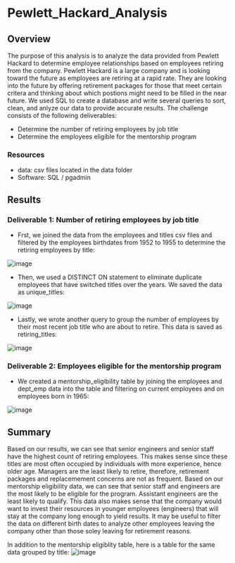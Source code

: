 # Pewlett_Hackard_Analysis

## Overview
The purpose of this analysis is to analyze the data provided from Pewlett Hackard to determine employee relationships based on employees retiring from the company. Pewlett Hackard is a large company and is looking toward the future as employees are retiring at a rapid rate. They are looking into the future by offering retirement packages for those that meet certain critera and thinking about which postions might need to be filled in the near future.
We used SQL to create a database and write several queries to sort, clean, and anlyze our data to provide accurate results.
The challenge consists of the following deliverables:
- Determine the number of retiring employees by job title
- Determine the employees eligible for the mentorship program
### Resources
- data: csv files located in the data folder
- Software: SQL / pgadmin
## Results
### Deliverable 1: Number of retiring employees by job title

- Frst, we joined the data from the employees and titles csv files and filtered by the employees birthdates from 1952 to 1955 to determine the retiring employees by title:

![image](https://user-images.githubusercontent.com/84201614/126881953-88994853-24b9-4f86-93c5-94d4f6d106ca.png)

- Then, we used a DISTINCT ON statement to eliminate duplicate employees that have switched titles over the years. We saved the data as unique_titles:

![image](https://user-images.githubusercontent.com/84201614/126882029-9be4fbe2-73c1-425a-b818-32693c198387.png)


- Lastly, we wrote another query to group the number of employees by their most recent job title who are about to retire. This data is saved as retiring_titles:

![image](https://user-images.githubusercontent.com/84201614/126882101-64ff1516-c809-465c-aa50-b85ea57360c4.png)

### Deliverable 2: Employees eligible for the mentorship program

- We created a mentorship_eligibility table by joining the employees and dept_emp data into the table and filtering on current employees and on employees born in 1965:

![image](https://user-images.githubusercontent.com/84201614/126882187-3dece2b1-27a6-46cc-8716-9064711970d0.png)

## Summary

Based on our results, we can see that senior engineers and senior staff have the highest count of retiring employees. This makes sense since these titles are most often occupied by individuals with more experience, hence older age. Managers are the least likely to retire, therefore, retirement packages and replacemement concerns are not as frequent. Based on our mentorship eligibility data, we can see that senior staff and engineers are the most likely to be eligible for the program. Assistant engineers are the least likely to qualify. This data also makes sense that the company would want to invest their resources in younger employees (engineers) that will stay at the company long enough to yield results. It may be useful to filter the data on different birth dates to analyze other employees leaving the company other than those soley leaving for retirement reasons.      

In addition to the mentorship eligiblity table, here is a table for the same data grouped by title:
![image](https://user-images.githubusercontent.com/84201614/126882524-470c470c-abdc-4bd5-8fc2-b94d62956b56.png)
